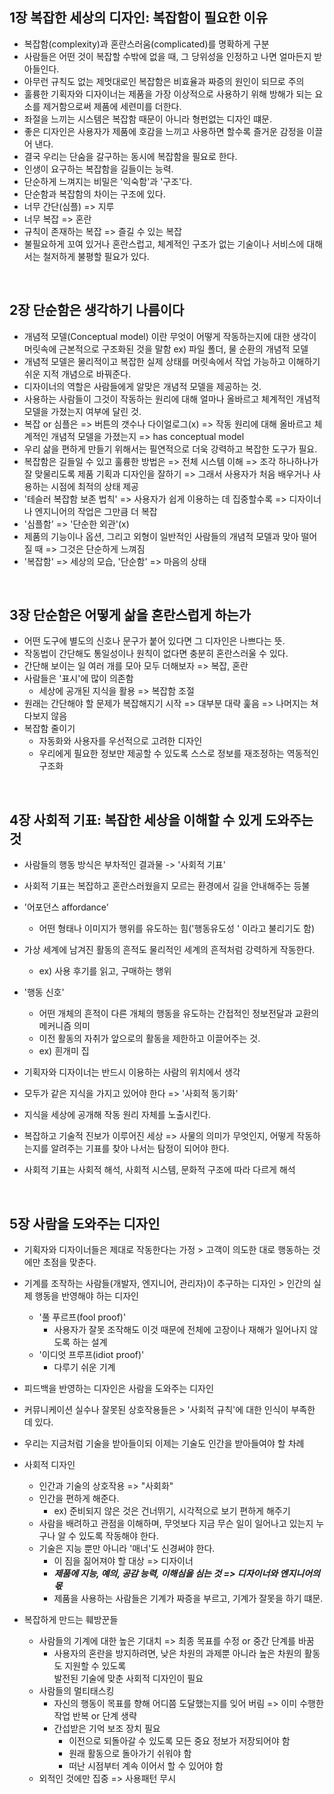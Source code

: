 ## 1장 복잡한 세상의 디자인: 복잡함이 필요한 이유

- 복잡함(complexity)과 혼란스러움(complicated)를 명확하게 구분
- 사람들은 어떤 것이 복잡할 수밖에 없을 때, 그 당위성을 인정하고 나면 얼마든지 받아들인다.
- 아무런 규칙도 없는 제멋대로인 복잡함은 비효율과 짜증의 원인이 되므로 주의
- 훌륭한 기획자와 디자이너는 제품을 가장 이상적으로 사용하기 위해 방해가 되는 요소를 제거함으로써 제품에 세련미를 더한다.
- 좌절을 느끼는 시스템은 복잡함 때문이 아니라 형펀없는 디자인 떄문.
- 좋은 디자인은 사용자가 제품에 호감을 느끼고 사용하면 할수록 즐거운 감정을 이끌어 낸다.
- 결국 우리는 단숨을 갈구하는 동시에 복잡함을 필요로 한다.
- 인생이 요구하는 복잡함을 길들이는 능력.
- 단순하게 느껴지는 비밀은 '익숙함'과 '구조'다.
- 단순함과 복잡함의 차이는 구조에 있다.
- 너무 간단(심플) => 지루
- 너무 복잡 => 혼란
- 규칙이 존재하는 복잡 => 즐길 수 있는 복잡
- 불필요하게 꼬여 있거나 혼란스럽고, 체계적인 구조가 없는 기술이나 서비스에 대해서는 철저하게 불평할 필요가 있다.


<br>


## 2장 단순함은 생각하기 나름이다



- 개념적 모델(Conceptual model) 이란 무엇이 어떻게 작동하는지에
  대한 생각이 머릿속에 근본적으로 구조화된 것을 말함
  ex) 파일 폴더, 물 순환의 개념적 모델
- 개념적 모델은 물리적이고 복잡한 실제 상태를 머릿속에서 작업 가능하고
  이해하기 쉬운 지적 개념으로 바꿔준다.
- 디자이너의 역할은 사람들에게 알맞은 개념적 모델을 제공하는 것.
- 사용하는 사람들이 그것이 작동하는 원리에 대해 얼마나 올바르고 체계적인
  개념적 모델을 가졌는지 여부에 달린 것.
- 복잡 or 심플은
  => 버튼의 갯수나 다이얼로그(x)
  => 작동 원리에 대해 올바르고 체계적인 개념적 모델을 가졌는지
  => has conceptual model
- 우리 삶을 편하게 만들기 위해서는 필연적으로 더욱 강력하고
  복잡한 도구가 필요.
- 복잡함은 길들일 수 있고 훌륭한 방법은
  => 전체 시스템 이해
  => 조각 하나하나가 잘 맞물리도록 제품 기획과 디자인을 잘하기
  => 그래서 사용자가 처음 배우거나 사용하는 시점에 최적의 상태 제공
- '테슬러 복잡함 보존 법칙'
  => 사용자가 쉽게 이용하는 데 집중할수록
  => 디자이너나 엔지니어의 작업은 그만큼 더 복잡
- '심플함' => '단순한 외관'(x)
- 제품의 기능이나 옵션, 그리고 외형이 일반적인 사람들의
  개념적 모델과 맞아 떨어질 때
  => 그것은 단순하게 느껴짐
- '복잡함' => 세상의 모습, '단순함' => 마음의 상태


<br>

## 3장 단순함은 어떻게 삶을 혼란스럽게 하는가


- 어떤 도구에 별도의 신호나 문구가 붙어 있다면 그 디자인은 나쁘다는 뜻.
- 작동법이 간단해도 통일성이나 원칙이 없다면 충분히 혼란스러울 수 있다.
- 간단해 보이는 일 여러 개를 모아 모두 더해보자 => 복잡, 혼란
- 사람들은 '표시'에 많이 의존함
    - 세상에  공개된 지식을 활용 => 복잡함 조절
- 원래는 간단해야 할 문제가 복잡해지기 시작 => 대부분 대략 훑음 => 나머지는 쳐다보지 않음
- 복잡함 줄이기
    - 자동화와  사용자를 우선적으로 고려한 디자인
    - 우리에게 필요한 정보만 제공할 수 있도록 스스로 정보를 재조정하는 역동적인 구조화


<br>

## 4장 사회적 기표: 복잡한 세상을 이해할 수 있게 도와주는 것


- 사람들의 행동 방식은 부차적인 결과물 -> '사회적 기표'
- 사회적 기표는 복잡하고 혼란스러웠을지 모르는 환경에서 길을 안내해주는 등불
- '어포던스 affordance'

    - 어떤 형태나 이미지가 행위를 유도하는 힘('행동유도성 ' 이라고 불리기도 함)
- 가상 세계에 남겨진 활동의 흔적도 물리적인 세계의 흔적처럼 강력하게 작동한다.
    - ex) 사용 후기를 읽고, 구매하는 행위
- '행동 신호'
    - 어떤 개체의 흔적이 다른 개체의 행동을 유도하는
      간접적인 정보전달과 교환의 메커니즘 의미
    - 이전 활동의 자취가 앞으로의 활동을 제한하고 이끌어주는 것.
    - ex) 흰개미 집

- 기획자와 디자이너는 반드시 이용하는 사람의 위치에서 생각
- 모두가 같은 지식을 가지고 있어야 한다 => '사회적 동기화'
- 지식을 세상에 공개해 작동 원리 자체를 노출시킨다.
- 복잡하고 기술적 진보가 이루어진 세상 => 사물의 의미가 무엇인지, 어떻게 작동하는지를
  알려주는 기표를 찾아 나서는 탐정이 되어야 한다.
- 사회적 기표는 사회적 해석, 사회적 시스템, 문화적 구조에 따라 다르게 해석
  
<br>

## 5장 사람을 도와주는 디자인

- 기획자와 디자이너들은 제대로 작동한다는 가정 > 고객이 의도한 대로 행동하는 것에만 초점을 맞춘다.
- 기계를 조작하는 사람들(개발자, 엔지니어, 관리자)이 추구하는 디자인 > 인간의 실제 행동을 반영해야 하는 디자인
  - '풀 푸르프(fool proof)'
    - 사용자가 잘못 조작해도 이것 때문에 전체에 고장이나 재해가 일어나지 않도록 하는 설계
  - '이디엇 프루프(idiot proof)'
    - 다루기 쉬운 기계
- 피드백을 반영하는 디자인은 사람을 도와주는 디자인
- 커뮤니케이션 실수나 잘못된 상호작용들은 > '사회적 규칙'에 대한 인식이 부족한 데 있다.
- 우리는 지금처럼 기술을 받아들이되 이제는 기술도 인간을 받아들여야 할 차례
- 사회적 디자인
  - 인간과 기술의 상호작용 => "사회화" 
  - 인간을 편하게 해준다.
    - ex) 준비되지 않은 것은 건너뛰기, 시각적으로 보기 편하게 해주기
  - 사람을 배려하고 관점을 이해하며, 무엇보다 지금 무슨 일이 일어나고 있는지 누구나 알 수 있도록 작동해야 한다.
  - 기술은 지능 뿐만 아니라 '매너'도 신경써야 한다.
    - 이 짐을 짊어져야 할 대상 => 디자이너
    - _**제품에 지능, 예의, 공감 능력, 이해심을 심는 것 =>  디자이너와 엔지니어의 몫**_
    - 제품을 사용하는 사람들은 기계가 짜증을 부르고, 기계가 잘못을 하기 떄문.
  
- 복잡하게 만드는 훼방꾼들
  - 사람들의 기계에 대한 높은 기대치 => 최종 목표를 수정 or 중간 단계를 바꿈
    - 사용자의 혼란을 방지하려면, 낮은 차원의 과제뿐 아니라 높은 차원의 활동도 지원할 수 있도록</br>
      발전된 기술에 맞춘 사회적 디자인이 필요
  - 사람들의 멀티태스킹
    - 자신의 행동이 목표를 향해 어디쯤 도달했는지를 잊어 버림 => 이미 수행한 작업 반복 or 단계 생략
    - 간섭받은 기억 보조 장치 필요
      - 이전으로 되돌아갈 수 있도록 모든 중요 정보가 저장되어야 함
      - 원래 활동으로 돌아가기 쉬워야 함
      - 떠난 시점부터 계속 이어서 할 수 있어야 함
  - 외적인 것에만 집중 => 사용패턴 무시